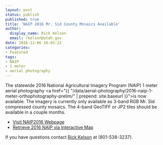 ```yaml
---
layout: post
status: publish
published: true
title: 'NAIP 2016 Mr. Sid County Mosaics Available'
author:
  display_name: Rick Kelson
  email: rkelson@utah.gov
date: 2016-12-06 16:03:22
categories:
- Featured
tags:
- NAIP
- 1 meter
- aerial photography
---
```

The statewide 2016 National Agricultural Imagery Program (NAIP) 1 meter aerial photography
<a href="{{ "/data/aerial-photography/2016-naip-1-meter-orthophotography-prelim/" | prepend: site.baseurl }}">is
now available</a>. The imagery is currently only available as 3-band RGB Mr. Sid compressed county mosaics. The 4-band GeoTIFF or JP2 tiles should be available in a couple months.

<ul class="dotless">
  <li><i class="fa fa-globe"></i> <a href="{{ "/data/aerial-photography/2016-naip-1-meter-orthophotography-prelim/" | prepend: site.baseurl }}">Visit NAIP2016 Webpage</a></li>
  <li><i class="fa fa-download"></i> <a href="http://raster.utah.gov/?cat=NAIP%202016%20(1m)">Retrieve 2016 NAIP via Interactive Map</a></li>
</ul>

If you have questions contact <a href="mailto:rkelson@utah.gov">Rick Kelson</a> at (801-538-3237).
